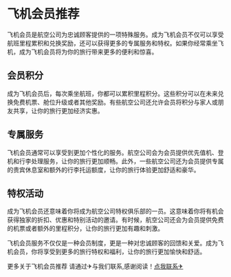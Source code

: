 # 飞机会员推荐

飞机会员是航空公司为忠诚顾客提供的一项特殊服务。成为飞机会员不仅可以享受航班里程累积和兑换奖励，还可以获得更多的专属服务和特权。如果你经常乘坐飞机，成为飞机会员将为你的旅行带来更多的便利和惊喜。

## 会员积分

成为飞机会员后，每次乘坐航班，你都可以累积里程积分。这些积分可以在未来兑换免费机票、舱位升级或者其他奖励。有些航空公司还允许会员将积分与家人或朋友共享，让你的旅行更加经济实惠。

## 专属服务

飞机会员通常可以享受到更加个性化的服务。航空公司会为会员提供优先值机、登机和行李处理服务，让你的旅行更加顺畅。此外，一些航空公司还为会员提供专属的贵宾休息室和额外的行李托运额度，让你的旅行体验更加舒适和豪华。

## 特权活动

成为飞机会员还意味着你将成为航空公司特权俱乐部的一员。这意味着你将有机会获得独家的折扣、优惠和特别活动的邀请。有时候，航空公司还会为会员提供免费的机票或者额外的里程积分，让你的旅行更加有趣和刺激。

飞机会员服务不仅仅是一种会员制度，更是一种对忠诚顾客的回馈和关爱。成为飞机会员，你将享受到更多的旅行特权和福利，让你的旅行更加愉快和舒适。

更多关于飞机会员推荐 请通过✈与我们联系,感谢阅读！[点我联系✈](https://www.G208.com)